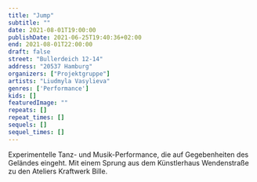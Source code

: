 ```yaml
---
title: "Jump"
subtitle: ""
date: 2021-08-01T19:00:00
publishDate: 2021-06-25T19:40:36+02:00
end: 2021-08-01T22:00:00
draft: false
street: "Bullerdeich 12-14"
address: "20537 Hamburg"
organizers: ["Projektgruppe"]
artists: "Liudmyla Vasylieva"
genres: ['Performance']
kids: []
featuredImage: ""
repeats: []
repeat_times: []
sequels: []
sequel_times: []
---
```


Experimentelle Tanz- und Musik-Performance, die auf Gegebenheiten des Geländes eingeht. Mit einem Sprung aus dem Künstlerhaus Wendenstraße zu den Ateliers Kraftwerk Bille.
